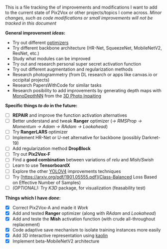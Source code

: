 This is a file tracking the of improvements and modifications I want to add to the current state of Pix2Vox or other projects/topics I come across. 
_Minor changes, such as code modifications or small improvements will not be tracked in this document_

**General improvement *ideas*:**

* Try out different [optimizers](https://github.com/mgrankin/over9000)
* Try different backbone architecture (HR-Net, SqueezeNet, MobileNetV2, ResNet, etc.)
* Study what modules can be improved
* Try out and research personal super secret activation function
* Try out different augmentation and regularization methods
* Research photogrammetry (from DL research or apps like canvas.io or occipital projects)
* Research PapersWithCode for similar tasks
* Research posibility to add improvements by generating depth maps with [MonoDepthNN](https://github.com/intel-isl/MiDaS/blob/master/run.py) from the [3D Photo Inpaiting](https://github.com/vt-vl-lab/3d-photo-inpainting)


**Specific things *to do* in the future:**

- [ ] **REPAIR** and improve the function activation alternatives
- [ ] Better understand and tweak **Ranger** optimizer (_-> RMSProp -> Momentum -> Adam -> RAdam -> Lookahead_)
- [ ] Try **RangerLARS** optimizer
- [ ] Implement HR-Net or U-net alternative for backbone (possibly Darknet-19)
- [ ] Add regularization method **DropBlock**
- [ ] Try out **Pix2Vox-F**
- [ ] Find a **good combination** between variations of _relu_ and _Mish/Swish_
- [ ] Learn to use **TensorboardX**
- [ ] Explore the other [YOLOV4](https://arxiv.org/pdf/2004.10934v1.pdf) improvements techniques 
- [ ] Try [https://arxiv.org/pdf/1901.05555.pdf](Class-Balanced Loss Based on Effective Number of Samples)
- [ ] _(OPTIONAL):_ Try _K3D_ package, for visualization (feasability test)

**Things which I have *done*:**

- [x] Correct Pix2Vox-A and made it *Work*
- [x] Add and tested **Ranger** optimizer (along with _RAdam_ and _Lookahead_)
- [x] Add and teste the **Mish** activation function (with crude all-throughout replacement)
- [x] Code adaptive save mechanism to isolate training instances more easily
- [x] Add 3D interactive representation using [kaolin](https://github.com/NVIDIAGameWorks/kaolin) 
- [x] Implement beta-MobileNetV2 architecture
